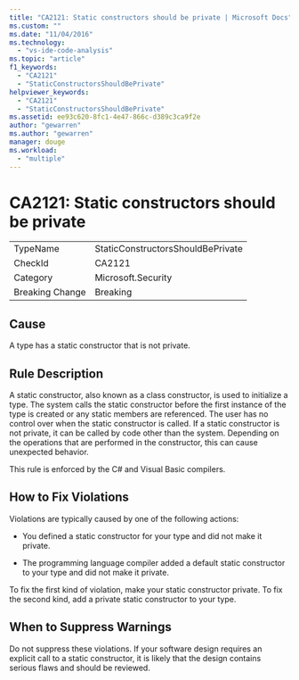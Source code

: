```yaml
---
title: "CA2121: Static constructors should be private | Microsoft Docs"
ms.custom: ""
ms.date: "11/04/2016"
ms.technology: 
  - "vs-ide-code-analysis"
ms.topic: "article"
f1_keywords: 
  - "CA2121"
  - "StaticConstructorsShouldBePrivate"
helpviewer_keywords: 
  - "CA2121"
  - "StaticConstructorsShouldBePrivate"
ms.assetid: ee93c620-8fc1-4e47-866c-d389c3ca9f2e
author: "gewarren"
ms.author: "gewarren"
manager: douge
ms.workload: 
  - "multiple"
---
```

# CA2121: Static constructors should be private
|||  
|-|-|  
|TypeName|StaticConstructorsShouldBePrivate|  
|CheckId|CA2121|  
|Category|Microsoft.Security|  
|Breaking Change|Breaking|  
  
## Cause  
 A type has a static constructor that is not private.  
  
## Rule Description  
 A static constructor, also known as a class constructor, is used to initialize a type. The system calls the static constructor before the first instance of the type is created or any static members are referenced. The user has no control over when the static constructor is called. If a static constructor is not private, it can be called by code other than the system. Depending on the operations that are performed in the constructor, this can cause unexpected behavior.  
  
 This rule is enforced by the C# and Visual Basic compilers.  
  
## How to Fix Violations  
 Violations are typically caused by one of the following actions:  
  
-   You defined a static constructor for your type and did not make it private.  
  
-   The programming language compiler added a default static constructor to your type and did not make it private.  
  
 To fix the first kind of violation, make your static constructor private. To fix the second kind, add a private static constructor to your type.  
  
## When to Suppress Warnings  
 Do not suppress these violations. If your software design requires an explicit call to a static constructor, it is likely that the design contains serious flaws and should be reviewed.